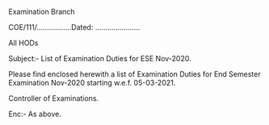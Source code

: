 Examination Branch

COE/111/.................Dated: ......................

All HODs

Subject:-	List of Examination Duties for ESE Nov-2020.

Please find enclosed herewith a list of Examination Duties for End Semester Examination Nov-2020 starting w.e.f. 05-03-2021.


Controller of Examinations.


Enc:- As above.

 
